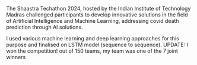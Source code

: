 The Shaastra Techathon 2024, hosted by the Indian Institute of Technology Madras challenged
participants to develop innovative solutions in the field of Artificial Intelligence and
Machine Learning, addressing covid death prediction through AI solutions.

I used various machine learning and deep learning approaches for this purpose and finalised
on LSTM model (sequence to sequence).
UPDATE: I won the competition! out of 150 teams, my team was one of the 7 joint winners
